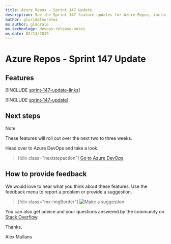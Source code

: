 ```yaml
---
title: Azure Repos - Sprint 147 Update
description: See the Sprint 147 feature updates for Azure Repos, including next steps.
author: gloridelmorales
ms.author: glmorale
ms.technology: devops-release-notes
ms.date: 02/13/2019
---
```


# Azure Repos - Sprint 147 Update

## Features

[!INCLUDE [sprint-147-update-links](../includes/repos/sprint-147-update-links.md)]

[!INCLUDE [sprint-147-update](../includes/repos/sprint-147-update.md)]

## Next steps

> [!NOTE]
> These features will roll out over the next two to three weeks.

Head over to Azure DevOps and take a look.

> [!div class="nextstepaction"]
> [Go to Azure DevOps](https://go.microsoft.com/fwlink/?LinkId=307137&campaign=o~msft~docs~product-vsts~release-notes)

## How to provide feedback

We would love to hear what you think about these features. Use the feedback menu to report a problem or provide a suggestion.

> [!div class="mx-imgBorder"]
> ![Make a suggestion](../../media/help-make-a-suggestion.png)

You can also get advice and your questions answered by the community on [Stack Overflow](https://stackoverflow.com/questions/tagged/azure-devops).

Thanks,

Alex Mullans
